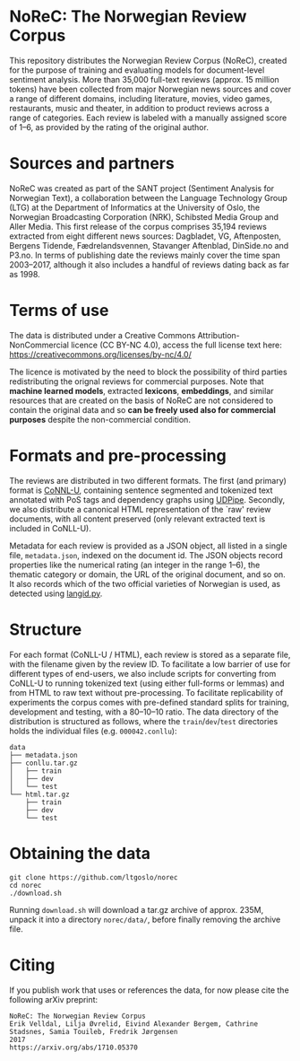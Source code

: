 # NoReC: The Norwegian Review Corpus
This repository distributes the Norwegian Review Corpus (NoReC), created for the purpose of training and evaluating models for document-level sentiment analysis. More than 35,000 full-text reviews (approx. 15 million tokens) have been collected from major Norwegian news sources and cover a range of different domains, including literature, movies, video games, restaurants, music and theater, in addition to product reviews across a range of categories. Each review is labeled with a manually assigned score of 1–6, as provided by the rating of the original author. 

# Sources and partners
NoReC was created as part of the SANT project (Sentiment Analysis for Norwegian Text), a collaboration between the Language Technology Group (LTG) at the Department of Informatics at the University of Oslo, the Norwegian Broadcasting Corporation (NRK), Schibsted Media Group and Aller Media. This first release of the corpus comprises 35,194 reviews extracted from eight different news sources: Dagbladet, VG, Aftenposten, Bergens Tidende, Fædrelandsvennen, Stavanger Aftenblad, DinSide.no and P3.no. In terms of publishing date the reviews mainly cover the time span 2003–2017, although it also includes a handful of reviews dating back as far as 1998.

# Terms of use
The data is distributed under a Creative Commons Attribution-NonCommercial licence (CC BY-NC 4.0), access the full license text here: https://creativecommons.org/licenses/by-nc/4.0/

The licence is motivated by the need to block the possibility of third parties redistributing the orignal reviews for commercial purposes. Note that **machine learned models**, extracted **lexicons**, **embeddings**, and similar resources that are created on the basis of NoReC are not considered to contain the original data and so **can be freely used also for commercial purposes** despite the non-commercial condition. 

# Formats and pre-processing
The reviews are distributed in two different formats. The first (and primary) format is [CoNNL-U](http://universaldependencies.org/format.html), containing sentence segmented and tokenized text annotated with PoS tags and dependency graphs using [UDPipe](https://ufal.mff.cuni.cz/udpipe). Secondly, we also distribute a canonical HTML representation of the `raw' review documents, with all content preserved (only relevant extracted text is included in CoNLL-U). 

Metadata for each review is provided as a JSON object, all listed in a single file, `metadata.json`, indexed on the document id. The JSON objects record properties like the numerical rating (an integer in the range 1–6), the thematic category or domain, the URL of the original document, and so on. It also records which of the two official varieties of Norwegian is used, as detected using [langid.py](https://github.com/saffsd/langid.py).   

# Structure 
For each format (CoNLL-U / HTML), each review is stored as a separate file, with the filename given by the review ID. To facilitate a low barrier of use for different types of end-users, we also include scripts for converting from CoNLL-U to running tokenized text (using either full-forms or lemmas) and from HTML to raw text without pre-processing. To facilitate replicability of experiments the corpus comes with pre-defined standard splits for training, development and testing, with a 80–10–10 ratio. The data directory of the distribution is structured as follows, where the `train`/`dev`/`test` directories holds the individual files (e.g. `000042.conllu`):

```
data
├── metadata.json
├── conllu.tar.gz
│   ├── train
│   ├── dev
│   └── test
└── html.tar.gz
    ├── train
    ├── dev
    └── test
```
# Obtaining the data
```
git clone https://github.com/ltgoslo/norec
cd norec
./download.sh
```
Running `download.sh` will download a tar.gz archive of approx. 235M, unpack it into a directory `norec/data/`, before finally removing the archive file.

# Citing

If you publish work that uses or references the data, for now please cite the following arXiv preprint: 

```
NoReC: The Norwegian Review Corpus
Erik Velldal, Lilja Øvrelid, Eivind Alexander Bergem, Cathrine Stadsnes, Samia Touileb, Fredrik Jørgensen
2017
https://arxiv.org/abs/1710.05370
```
